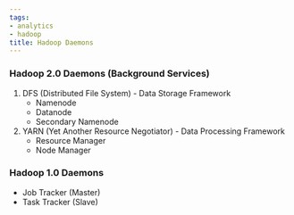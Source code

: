```yaml
---
tags:
- analytics
- hadoop
title: Hadoop Daemons
---
```


### Hadoop 2.0 Daemons (Background Services)

1. DFS (Distributed File System) - Data Storage Framework
	* Namenode
	* Datanode
	* Secondary Namenode
2. YARN (Yet Another Resource Negotiator) - Data Processing Framework
	* Resource Manager
	* Node Manager

### Hadoop 1.0 Daemons

* Job Tracker (Master)
* Task Tracker (Slave)